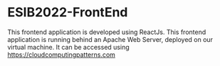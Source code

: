 # ESIB2022-FrontEnd

This frontend application is developed using ReactJs. This frontend application is running behind an Apache Web Server, deployed on our virtual machine. It can be accessed using https://cloudcomputingpatterns.com